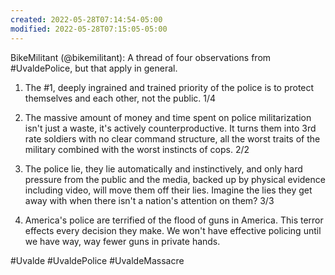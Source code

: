 ```yaml
---
created: 2022-05-28T07:14:54-05:00
modified: 2022-05-28T07:15:05-05:00
---
```


BikeMilitant (@bikemilitant): A thread of four observations from #UvaldePolice, but that apply in general.

1) The #1, deeply ingrained and trained priority of the police is to protect themselves and each other, not the public. 1/4

2) The massive amount of money and time spent on police militarization isn't just a waste, it's actively counterproductive. It  turns them into 3rd rate soldiers with no clear command structure, all the worst traits of the military combined with the worst instincts of cops. 2/2

3) The police lie, they lie automatically and instinctively, and only hard pressure from the public and the media, backed up by physical evidence including video, will move them off their lies. Imagine the lies they get away with when there isn't a nation's attention on them? 3/3

4) America's police are terrified of the flood of guns in America. This terror effects every decision they make. We won't have effective policing until we have way, way fewer guns in private hands.

 #Uvalde #UvaldePolice #UvaldeMassacre
